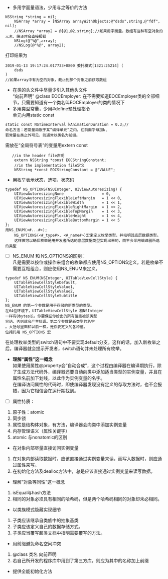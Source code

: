 
* 多用字面量语法，少用与之等价的方法
```
NSString *string = nil;
    NSArray *array = [NSArray arrayWithObjects:@"dsds",string,@"fdf", nil];
    //NSArray *array2 = @[@1,@2,string];//如果用字面量，数组有这种有空对象的元素，编译时会直接报错
    NSLog(@"%@",array);
    //NSLog(@"%@", array2);
```
打印结果为
```
2019-01-13 19:17:24.017733+0800 委托模式[1321:25214] (
    dsds
)
//如果array中有为空的对象，截止到那个对象之前获取数组
```
* 在类的头文件中尽量少引入其他头文件  
“向前声明” @class EOCEmployer: 在不需要知道EOCEmployer类的全部细节，只需要知道有一个类名叫EOCEmployer的类的情况下  
* 多用类型常量，少用#define预处理指令  
 单元内用static const  

```
static const NSTimeInterval kAnimationDuration = 0.3;//  
命名方法：若常量局限于某“编译单元”之内，在前面字母加k,  
若常量在类之外可见，则通常以类名为前缀。
```
需放在“全局符号表”的变量用extern const
```
   //in the header file声明
    extern NSString *const EOCStringConstant;
    //in the implementation file定义
    NSString *const EOCStringConstant = @"VALUE";
```
* 用枚举表示状态，选项，状态码

```
typedef NS_OPTIONS(NSUInteger, UIViewAutoresizing) {
    UIViewAutoresizingNone                 = 0,
    UIViewAutoresizingFlexibleLeftMargin   = 1 << 0,
    UIViewAutoresizingFlexibleWidth        = 1 << 1,
    UIViewAutoresizingFlexibleRightMargin  = 1 << 2,
    UIViewAutoresizingFlexibleTopMargin    = 1 << 3,
    UIViewAutoresizingFlexibleHeight       = 1 << 4,
    UIViewAutoresizingFlexibleBottomMargin = 1 << 5
};
用NS_ENUM(<#...#>);
    NS_OPTIONS(<#_type#>, <#_name#>)宏来定义枚举类型，并指明其底层数据类型。  
    这样做可以确保枚举是用开发者所选的底层数据类型实现出来的，而不会采用编译器所选的类型
```
- [ ] NS_ENUM 和 NS_OPTIONS的区别：  
凡是需要以按位或操作来组合的枚举都应使用NS_OPTIONS定义。若是枚举不需要互相组合，则应使用NS_ENUM来定义。

```
typedef NS_ENUM(NSInteger, UITableViewCellStyle) {
    UITableViewCellStyleDefault,
    UITableViewCellStyleValue1,
    UITableViewCellStyleValue2,
    UITableViewCellStyleSubtitle
};
NS_ENUM 的第一个参数是用于存储的新类型的类型。
在64位环境下，UITableViewCellStyle 和NSInteger  
一样有8bytes长。你要保证你给出的所有值能被该类型
容纳，否则就会产生错误。第二个参数是新类型的名字 
。大括号里面和以前一样，是你要定义的各种值。  
位掩码用 NS_OPTIONS 宏
```
在处理枚举类型的switch语句中不要实现default分支。这样的话，加入新枚举之后，编译器就会提示开发者，switch语句并未处理所有枚举。  
* **理解“属性”这一概念**  
如果使用属性@property会“自动合成”，这个过程由编译器在编译期执行，除了生成方法代码外，编译器还要自动向类中添加适当类型的实例变量，并且在属性名前加下划线，以此作为实例变量的名字。    
在编译访问属性的代码时，即使编译器发现没有定义的存取方法时，也不会报错，因为它相信会在运行期找到。
- [ ] 属性特质：  

1. 原子性：atomic
2. 同步锁  
3. 属性是结构体对象，有方法，编译器会向类中添加实例变量  
4. 内存管理语义（属性关键字）  
5. atomic 与nonatomic的区别
* 在对象内部尽量直接访问实例变量
1. 在对象内部读取数据时，应该直接通过实例变量来读，而写入数据时，则应通过属性来写。
2. 在初始化方法及dealloc方法中，总是应该直接通过实例变量来读写数据。
*  理解“对象等同性”这一概念  
1. isEqual与hash方法
2. 相同的对象必须具有相同的哈希码，但是两个哈希码相同的对象却未必相同。
*  以类族模式隐藏实现细节
1. 子类应该继承自类族中的抽象基类
2. 子类应该定义自己的数据存储方式。
3. 子类应当覆写超类文档中指明需要覆写的方法。
* 用前缀避免命名空间冲突
1. @class 类名 向前声明
2. 若自己所开发的程序库中用到了第三方库，则应为其中的名称加上前缀
* 提供全能初始化方法

